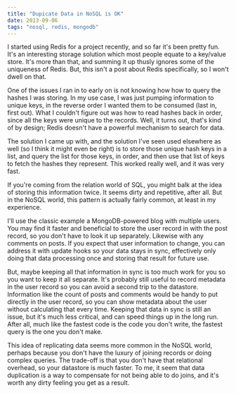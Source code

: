 ```yaml
---
title: "Dupicate Data in NoSQL is OK"
date: 2013-09-06
tags: "nosql, redis, mongodb"
---
```


I started using Redis for a project recently, and so far it's been pretty fun. It's an interesting storage solution which most people equate to a key/value store. It's more than that, and summing it up thusly ignores some of the uniqueness of Redis. But, this isn't a post about Redis specifically, so I won't dwell on that.

One of the issues I ran in to early on is not knowing how how to query the hashes I was storing. In my use case, I was just pumping information to unique keys, in the reverse order I wanted them to be consumed (last in, first out). What I couldn't figure out was how to read hashes back in order, since all the keys were unique to the records. Well, it turns out, that's kind of by design; Redis doesn't have a powerful mechanism to search for data.

The solution I came up with, and the solution I've seen used elsewhere as well (so I think it might even be right) is to store those unique hash keys in a list, and query the list for those keys, in order, and then use that list of keys to fetch the hashes they represent. This worked really well, and it was very fast.

If you're coming from the relation world of SQL, you might balk at the idea of storing this information twice. It seems dirty and repetitive, after all. But in the NoSQL world, this pattern is actually fairly common, at least in my experience.

I'll use the classic example a MongoDB-powered blog with multiple users. You may find it faster and beneficial to store the user record in with the post record, so you don't have to look it up separately. Likewise with any comments on posts. If you expect that user information to change, you can address it with update hooks so your data stays in sync, effectively only doing that data processing once and storing that result for future use.

But, maybe keeping all that information in sync is too much work for you so you want to keep it all separate. It's probably still useful to record metadata in the user record so you can avoid a second trip to the datastore. Information like the count of posts and comments would be handy to put directly in the user record, so you can show metadata about the user without calculating that every time. Keeping that data in sync is still an issue, but it's much less critical, and can speed things up in the long run. After all, much like the fastest code is the code you don't write, the fastest query is the one you don't make.

This idea of replicating data seems more common in the NoSQL world, perhaps because you don't have the luxury of joining records or doing complex queries. The trade-off is that you don't have that relational overhead, so your datastore is much faster. To me, it seem that data duplication is a way to compensate for not being able to do joins, and it's worth any dirty feeling you get as a result.